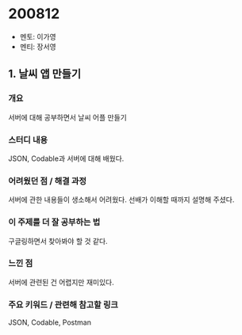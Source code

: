# 200812

- 멘토: 이가영
- 멘티: 장서영

## 1. 날씨 앱 만들기

### 개요

서버에 대해 공부하면서 날씨 어플 만들기

### 스터디 내용

JSON, Codable과 서버에 대해 배웠다.

### 어려웠던 점 / 해결 과정

서버에 관한 내용들이 생소해서 어려웠다. 선배가 이해할 때까지 설명해 주셨다.

### 이 주제를 더 잘 공부하는 법

구글링하면서 찾아봐야 할 것 같다.

### 느낀 점

서버에 관련된 건 어렵지만 재미있다.

### 주요 키워드 / 관련해 참고할 링크

JSON, Codable, Postman